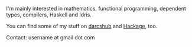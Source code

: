 I'm mainly interested in mathematics, functional programming, dependent types, compilers, Haskell and Idris.

You can find some of my stuff on [darcshub](https://hub.darcs.net/bkomuves/) and [Hackage](https://hackage.haskell.org/user/BalazsKomuves), too.

Contact: username at gmail dot com
